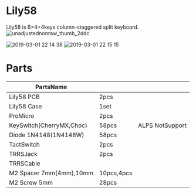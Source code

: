 # Lily58
Lily58 is 6×4+4keys column-staggered split keyboard.
![unadjustednonraw_thumb_2ddc](https://user-images.githubusercontent.com/6285554/53640050-6203dc00-3c6e-11e9-9434-5591ed3e414f.jpg)

![2019-03-01 22 14 38](https://user-images.githubusercontent.com/6285554/53640471-a0e66180-3c6f-11e9-960b-b542cc537e0f.png)
![2019-03-01 22 15 15](https://user-images.githubusercontent.com/6285554/53640419-86ac8380-3c6f-11e9-9d5d-ec7763cac0b4.png)

# Parts

|PartsName |   |    |
|----------|---|----|
|Lily58 PCB|2pcs||
|Lily58 Case|1set||
|ProMicro|2pcs||
|KeySwitch(CherryMX,Choc)|58pcs|ALPS NotSupport|
|Diode 1N4148(1N4148W)|58pcs||
|TactSwitch |2pcs||
|TRRSJack|2pcs||
|TRRSCable|||
|M2 Spacer 7mm(4mm),10mm|10pcs,4pcs||
|M2 Screw 5mm|28pcs||
